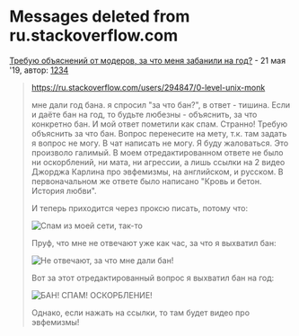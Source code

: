 ﻿# Messages deleted from ru.stackoverflow.com

[Требую объяснений от модеров, за что меня забанили на год?](https://ru.stackoverflow.com/questions/983920/) - 21 мая '19, автор: [1234](https://ru.stackoverflow.com/users/338684/1234)

> https://ru.stackoverflow.com/users/294847/0-level-unix-monk
> 
> мне дали год бана. я спросил "за что  бан?", в ответ - тишина. Если и
> даёте бан на год, то будьте любезны - объяснить, за что конкретно бан.
> И мой ответ пометили как спам. Странно! Требую объяснить за что бан.
> Вопрос перенесите на мету, т.к. там задать я вопрос не могу.  В чат
> написать не могу. Я буду жаловаться. Это произволо галимый. В моем
> отредактированном ответе не было ни оскорблений, ни мата, ни агрессии,
> а лишь ссылки на 2 видео Джорджа Карлина про эвфемизмы, на английском,
> и русском. В первоначальном же ответе было написано  "Кровь и бетон.
> История любви". 
> 
> И теперь приходится через проксю писать, потому что: 
> 
> ![Спам из  моей сети, так-то](https://i.stack.imgur.com/K7c3Q.png)
> 
> Пруф, что мне не отвечают уже как час, за что я выхватил бан: 
> 
> ![Не отвечают, за что мне дали
> бан!](https://i.stack.imgur.com/2e0nz.png)
> 
> Вот за этот отредактированный вопрос я выхватил бан на год: 
> 
> ![БАН! СПАМ! ОСКОРБЛЕНИЕ!](https://i.stack.imgur.com/sq9b5.png)
> 
> Однако, если нажать на ссылки, то там будет видео про эвфемизмы!


